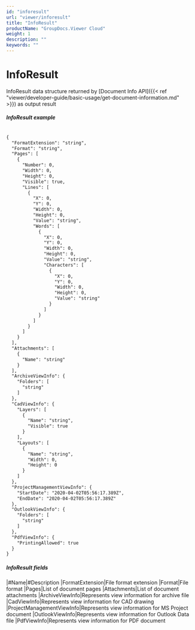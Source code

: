 ```yaml
---
id: "inforesult"
url: "viewer/inforesult"
title: "InfoResult"
productName: "GroupDocs.Viewer Cloud"
weight: 1
description: ""
keywords: ""
---
```


# InfoResult #

InfoResult data structure returned by [Document Info API]({{< ref "viewer/developer-guide/basic-usage/get-document-information.md" >}}) as output result


##### InfoResult example #####

```html 

{
  "FormatExtension": "string",
  "Format": "string",
  "Pages": [
    {
      "Number": 0,
      "Width": 0,
      "Height": 0,
      "Visible": true,
      "Lines": [
        {
          "X": 0,
          "Y": 0,
          "Width": 0,
          "Height": 0,
          "Value": "string",
          "Words": [
            {
              "X": 0,
              "Y": 0,
              "Width": 0,
              "Height": 0,
              "Value": "string",
              "Characters": [
                {
                  "X": 0,
                  "Y": 0,
                  "Width": 0,
                  "Height": 0,
                  "Value": "string"
                }
              ]
            }
          ]
        }
      ]
    }
  ],
  "Attachments": [
    {
      "Name": "string"
    }
  ],
  "ArchiveViewInfo": {
    "Folders": [
      "string"
    ]
  },
  "CadViewInfo": {
    "Layers": [
      {
        "Name": "string",
        "Visible": true
      }
    ],
    "Layouts": [
      {
        "Name": "string",
        "Width": 0,
        "Height": 0
      }
    ]
  },
  "ProjectManagementViewInfo": {
    "StartDate": "2020-04-02T05:56:17.389Z",
    "EndDate": "2020-04-02T05:56:17.389Z"
  },
  "OutlookViewInfo": {
    "Folders": [
      "string"
    ]
  },
  "PdfViewInfo": {
    "PrintingAllowed": true
  }
}

 ```

##### InfoResult fields #####

|#Name|#Description
|FormatExtension|File format extension
|Format|File format
|Pages|List of document pages
|Attachments|List of document attachments
|ArchiveViewInfo|Represents view information for archive file
|CadViewInfo|Represents view information for CAD drawing
|ProjectManagementViewInfo|Represents view information for MS Project document
|OutlookViewInfo|Represents view information for Outlook Data file
|PdfViewInfo|Represents view information for PDF document